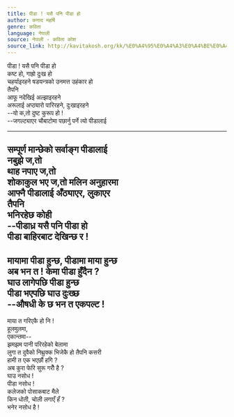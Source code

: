 ```yaml
---
title: पीडा ! यसै पनि पीडा हो
author: कणाद महर्षि
genre: कविता
language: नेपाली
source: नेपाली - कविता कोश
source_link: http://kavitakosh.org/kk/%E0%A4%95%E0%A4%A3%E0%A4%BE%E0%A4%A6_%E0%A4%AE%E0%A4%B9%E0%A4%B0%E0%A5%8D%E0%A4%B7%E0%A4%BF
---
```


पीडा ! यसै पनि पीडा हो  
कष्ट हो, गाह्रो दुःख हो  
चहर्याइरहने षडयन्त्रको उनमत्त उहंकार हो  
तैपनि  
आफू नदेखिई अल्झाइरहने  
अरूलाई अप्ठ्यारो पारिरहने, दुःखाइरहने  
--यो क‚तो दुष्ट कुरूप हो !  
--जगल्ट्याएर चौबाटोमा पछार्नु पर्ने त्यो पीडालाई  
-- -- --  
सम्पूर्ण मान्छेको सर्वाङ्ग पीडालाई  
नबुझे ज‚तो  
थाह नपाए ज‚तो  
शोकाकुल भए ज‚तो मलिन अनुहारमा  
आफ्नै पीडालाई अँठ्याएर, लुकाएर  
तैपनि  
भनिरहेछ कोही  
--पीडाध्र यसै पनि पीडा हो  
पीडा बाहिरबाट देखिन्छ र !  
--------  
मायामा पीडा हुन्छ, पीडामा माया हुन्छ  
अब भन त ! केमा पीडा हुँदैन ?  
घाउ लागेपछि पीडा हुन्छ  
पीडा भएपछि घाउ दुःख्छ  
--औषधी के छ भन त एकपल्ट !  
--------  
माया त गरिएकै हो नि !  
हूलमुलमा,  
एकान्तमा--  
झमझम पानी परिरहेको बेलामा  
लुगा त दुवैको निथ्रुक्क भिजेकै हो तैपनि कसरी  
हामी त एक भएछौं हगि ?  
अब कुरा फेरि सुरू गरौँ है ?  
घाउ नसोध !  
पीडा नसोध !  
कलेजको पोसाकबाट मैले  
किन धोती, चोली लगाएँ हँ ?  
भनेर नसोध है !
